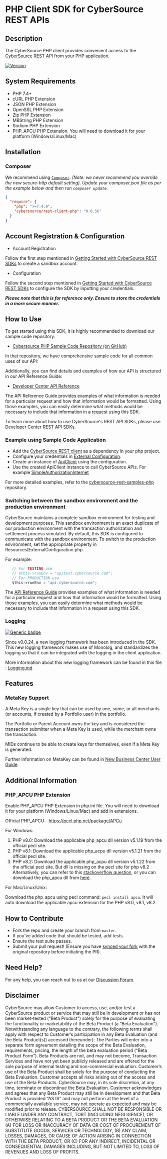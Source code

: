 
# PHP Client SDK for CyberSource REST APIs

## Description

The CyberSource PHP client provides convenient access to the [CyberSource REST API](https://developer.cybersource.com/api/reference/api-reference.html) from your PHP application.

[![Version         ][packagist_badge]][packagist]

## System Requirements

* PHP 7.4+
* cURL PHP Extension
* JSON PHP Extension
* OpenSSL PHP Extension
* Zip PHP Extension
* MBString PHP Extension
* Sodium PHP Extension
* PHP_APCU PHP Extension. You will need to download it for your platform (Windows/Linux/Mac)

## Installation
### Composer
We recommend using [`Composer`](http://getcomposer.org). *(Note: we never recommend you
override the new secure-http default setting)*.
*Update your composer.json file as per the example below and then run
`composer update`.*

```json
{
  "require": {
    "php": ">=7.4.0", 
    "cybersource/rest-client-php": "0.0.56"
  }
}
```

## Account Registration & Configuration

* Account Registration

Follow the first step mentioned in [Getting Started with CyberSource REST SDKs](https://developer.cybersource.com/hello-world/rest-api-sdks.html#gettingstarted) to create a sandbox account.

* Configuration

Follow the second step mentioned in [Getting Started with CyberSource REST SDKs](https://developer.cybersource.com/hello-world/rest-api-sdks.html#gettingstarted) to configure the SDK by inputting your credentials.

***Please note that this is for reference only. Ensure to store the credentials in a more secure manner.***

## How to Use

To get started using this SDK, it is highly recommended to download our sample code repository:

* [Cybersource PHP Sample Code Repository (on GitHub)](https://github.com/CyberSource/cybersource-rest-samples-php)

In that repository, we have comprehensive sample code for all common uses of our API:

Additionally, you can find details and examples of how our API is structured in our API Reference Guide:

* [Developer Center API Reference](https://developer.cybersource.com/api/reference/api-reference.html)

The API Reference Guide provides examples of what information is needed for a particular request and how that information would be formatted. Using those examples, you can easily determine what methods would be necessary to include that information in a request using this SDK.


To learn more about how to use CyberSource's REST API SDKs, please use [Developer Center REST API SDKs](https://developer.cybersource.com/hello-world/rest-api-sdks.html).

### Example using Sample Code Application

* Add the [CyberSource REST client](https://github.com/CyberSource/cybersource-rest-samples-php/blob/ea6dc700c833fc41f493147cdc8f1c4b5616683b/composer.json#L23) as a dependency in your php project.
* Configure your credentials in [External Configuration](https://github.com/CyberSource/cybersource-rest-samples-php/blob/ea6dc700c833fc41f493147cdc8f1c4b5616683b/Resources/ExternalConfiguration.php#L14C5-L61C6).
* Create an instance of [ApiClient](https://github.com/CyberSource/cybersource-rest-samples-php/blob/ea6dc700c833fc41f493147cdc8f1c4b5616683b/Samples/Payments/Payments/SimpleAuthorizationInternet.php#L71C5-L73C71) using the configuration.
* Use the created ApiClient instance to call CyberSource APIs. For example [SimpleAuthorizationInternet](https://github.com/CyberSource/cybersource-rest-samples-php/blob/ea6dc700c833fc41f493147cdc8f1c4b5616683b/Samples/Payments/Payments/SimpleAuthorizationInternet.php#L74C5-L77C66)

For more detailed examples, refer to the [cybersource-rest-samples-php](https://github.com/CyberSource/cybersource-rest-samples-php) repository.

### Switching between the sandbox environment and the production environment

CyberSource maintains a complete sandbox environment for testing and development purposes. This sandbox environment is an exact duplicate of our production environment with the transaction authorization and settlement process simulated. By default, this SDK is configured to communicate with the sandbox environment. To switch to the production environment, set the appropriate property in Resources\ExternalConfiguration.php.

For example:

```php
   // For TESTING use
   // $this->runEnv = "apitest.cybersource.com";
   // For PRODUCTION use
   $this->runEnv = "api.cybersource.com";
```

The [API Reference Guide](https://developer.cybersource.com/api/reference/api-reference.html) provides examples of what information is needed for a particular request and how that information would be formatted. Using those examples, you can easily determine what methods would be necessary to include that information in a request using this SDK.

### Logging

[![Generic badge](https://img.shields.io/badge/LOGGING-NEW-GREEN.svg)](https://shields.io/)

Since v0.0.24, a new logging framework has been introduced in the SDK. This new logging framework makes use of Monolog, and standardizes the logging so that it can be integrated with the logging in the client application.

More information about this new logging framework can be found in this file : [Logging.md](Logging.md)

[packagist_badge]: https://img.shields.io/packagist/v/cybersource/rest-client-php.svg
[packagist]: https://packagist.org/packages/cybersource/rest-client-php

## Features

### MetaKey Support

A Meta Key is a single key that can be used by one, some, or all merchants (or accounts, if created by a Portfolio user) in the portfolio.

The Portfolio or Parent Account owns the key and is considered the transaction submitter when a Meta Key is used, while the merchant owns the transaction.

MIDs continue to be able to create keys for themselves, even if a Meta Key is generated.

Further information on MetaKey can be found in [New Business Center User Guide](https://developer.cybersource.com/library/documentation/dev_guides/Business_Center/New_Business_Center_User_Guide.pdf).

## Additional Information

### PHP_APCU PHP Extension

Enable PHP_APCU PHP Extension in php.ini file. You will need to download it for your platform (Windows/Linux/Mac) and add in extensions.

Official PHP_APCU - https://pecl.php.net/package/APCu

For Windows:
1. PHP v8.0:
   Download the applicable php_apcu dll version v5.1.19 from the official pecl site.
2. PHP v8.1:
   Download the applicable php_acpu dll version v5.1.21 from the official pecl site.
3. PHP v8.2:
   Download the applicable php_acpu dll version v5.1.22 from the official pecl site. But dll is missing on the pecl site for php v8.2
   Alternatively, you can refer to this [stackoverflow question](https://stackoverflow.com/questions/75059436/missing-php-apcu-dll-for-php-8-2-apcu-5-1-22), or you can download the php_apcu dll from [here](https://github.com/gnongsie/apcu/actions/runs/6096614635).

For Mac/Linux/Unix:

Download the php_apcu using pecl command: ```pecl install apcu```. It will auto download the applicable apcu extension for the PHP v8.0, v8.1, v8.2.

## How to Contribute

* Fork the repo and create your branch from `master`.
* If you've added code that should be tested, add tests.
* Ensure the test suite passes.
* Submit your pull request! (Ensure you have [synced your fork](https://docs.github.com/en/pull-requests/collaborating-with-pull-requests/working-with-forks/syncing-a-fork) with the original repository before initiating the PR).

## Need Help?

For any help, you can reach out to us at our [Discussion Forum](https://community.developer.cybersource.com/t5/cybersource-APIs/bd-p/api).

## Disclaimer

CyberSource may allow Customer to access, use, and/or test a CyberSource product or service that may still be in development or has not been market-tested (“Beta Product”) solely for the purpose of evaluating the functionality or marketability of the Beta Product (a “Beta Evaluation”). Notwithstanding any language to the contrary, the following terms shall apply with respect to Customer’s participation in any Beta Evaluation (and the Beta Product(s)) accessed thereunder): The Parties will enter into a separate form agreement detailing the scope of the Beta Evaluation, requirements, pricing, the length of the beta evaluation period (“Beta Product Form”). Beta Products are not, and may not become, Transaction Services and have not yet been publicly released and are offered for the sole purpose of internal testing and non-commercial evaluation. Customer’s use of the Beta Product shall be solely for the purpose of conducting the Beta Evaluation. Customer accepts all risks arising out of the access and use of the Beta Products. CyberSource may, in its sole discretion, at any time, terminate or discontinue the Beta Evaluation. Customer acknowledges and agrees that any Beta Product may still be in development and that Beta Product is provided “AS IS” and may not perform at the level of a commercially available service, may not operate as expected and may be modified prior to release. CYBERSOURCE SHALL NOT BE RESPONSIBLE OR LIABLE UNDER ANY CONTRACT, TORT (INCLUDING NEGLIGENCE), OR OTHERWISE RELATING TO A BETA PRODUCT OR THE BETA EVALUATION (A) FOR LOSS OR INACCURACY OF DATA OR COST OF PROCUREMENT OF SUBSTITUTE GOODS, SERVICES OR TECHNOLOGY, (B) ANY CLAIM, LOSSES, DAMAGES, OR CAUSE OF ACTION ARISING IN CONNECTION WITH THE BETA PRODUCT; OR (C) FOR ANY INDIRECT, INCIDENTAL OR CONSEQUENTIAL DAMAGES INCLUDING, BUT NOT LIMITED TO, LOSS OF REVENUES AND LOSS OF PROFITS.
